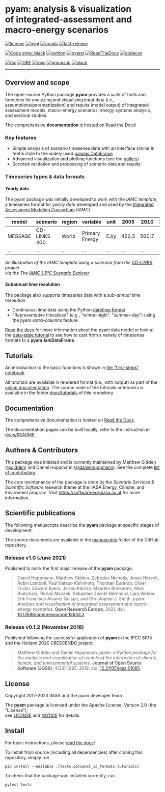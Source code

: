 pyam: analysis & visualization <br /> of integrated-assessment and macro-energy scenarios
=========================================================================================

[![license](https://img.shields.io/badge/license-Apache%202.0-black)](https://github.com/IAMconsortium/pyam/blob/main/LICENSE)
[![pypi](https://img.shields.io/pypi/v/pyam-iamc.svg)](https://pypi.python.org/pypi/pyam-iamc/)
[![conda](https://img.shields.io/conda/vn/conda-forge/pyam?logo=anaconda)](https://anaconda.org/conda-forge/pyam)
[![last-release](https://img.shields.io/github/release-date/iamconsortium/pyam?logo=github&label=last%20release)](https://github.com/IAMconsortium/pyam/releases)

<!-- replace python version by dynamic reference to pypi once Python versions are configured there -->
[![Code style: black](https://img.shields.io/badge/code%20style-black-000000.svg)](https://github.com/psf/black)
[![python](https://img.shields.io/badge/python-≥3.10,<3.12-blue?logo=python&logoColor=white)](https://github.com/IAMconsortium/pyam)
[![pytest](https://github.com/IAMconsortium/pyam/actions/workflows/pytest.yml/badge.svg)](https://github.com/IAMconsortium/pyam/actions/workflows/pytest.yml)
[![ReadTheDocs](https://readthedocs.org/projects/pyam-iamc/badge/?version=latest)](https://pyam-iamc.readthedocs.io/en/latest/?badge=latest)
[![codecov](https://codecov.io/gh/IAMconsortium/pyam/branch/main/graph/badge.svg)](https://codecov.io/gh/IAMconsortium/pyam)

[![doi](https://zenodo.org/badge/113359260.svg)](https://doi.org/10.5281/zenodo.1470400)
[![ORE](https://img.shields.io/badge/ORE-10.12688/openreseurope.13633.2-blue)](https://doi.org/10.12688/openreseurope.13633.2)
[![joss](https://joss.theoj.org/papers/10.21105/joss.01095/status.svg)](https://joss.theoj.org/papers/10.21105/joss.01095)
[![groups.io](https://img.shields.io/badge/mail-groups.io-blue)](https://pyam.groups.io/g/forum)
[![slack](https://img.shields.io/badge/chat-Slack-orange)](https://pyam-iamc.slack.com)

****

Overview and scope
------------------

The open-source Python package **pyam** provides a suite of tools and functions
for analyzing and visualizing input data (i.e., assumptions/parametrization) 
and results (model output) of integrated-assessment models,
macro-energy scenarios, energy systems analysis, and sectoral studies.

The comprehensive **documentation** is hosted on [Read the Docs](https://pyam-iamc.readthedocs.io)!

### Key features

 - Simple analysis of scenario timeseries data with an interface similar in feel & style
   to the widely used [pandas.DataFrame](https://pandas.pydata.org/pandas-docs/stable/generated/pandas.DataFrame.html)
 - Advanced visualization and plotting functions
   (see the [gallery](https://pyam-iamc.readthedocs.io/en/stable/gallery/index.html))
 - Scripted validation and processing of scenario data and results

### Timeseries types & data formats

#### Yearly data

The pyam package was initially developed to work with the *IAMC template*,
a timeseries format for *yearly data* developed and used by the
[Integrated Assessment Modeling Consortium](https://www.iamconsortium.org) (IAMC).

| **model** | **scenario** | **region** | **variable**   | **unit** | **2005** | **2010** | **2015** |
|-----------|--------------|------------|----------------|----------|----------|----------|----------|
| MESSAGE   | CD-LINKS 400 | World      | Primary Energy | EJ/y     |    462.5 |    500.7 |      ... |
| ...       | ...          | ...        | ...            | ...      |      ... |      ... |      ... |

*An illustration of the IAMC template using a scenario
from the [CD-LINKS](https://www.cd-links.org) project*  
*via the The [IAMC 1.5°C Scenario Explorer](https://data.ece.iiasa.ac.at/iamc-1.5c-explorer)*

#### Subannual time resolution

The package also supports timeseries data with a *sub-annual time resolution*:
 - Continuous-time data using the Python [datetime format](https://docs.python.org/3/library/datetime.html)
 - "Representative timeslices" (e.g., "winter-night", "summer-day")
   using the pyam *extra-columns* feature 
   

[Read the docs](https://pyam-iamc.readthedocs.io/en/stable/data.html)
for more information about the pyam data model
or look at the [data-table tutorial](https://pyam-iamc.readthedocs.io/en/stable/tutorials/data_table_formats.html)
to see how to cast from a variety of timeseries formats to a **pyam.IamDataFrame**.

Tutorials
---------

An introduction to the basic functions is shown
in [the "first-steps" notebook](docs/tutorials/pyam_first_steps.ipynb).

All tutorials are available in rendered format (i.e., with output) as part of
the [online documentation](https://pyam-iamc.readthedocs.io/en/stable/tutorials.html).
The source code of the tutorials notebooks is available
in the folder [docs/tutorials](docs/tutorials) of this repository.

Documentation
-------------

The comprehensive documentation is hosted on [Read the Docs](https://pyam-iamc.readthedocs.io).

The documentation pages can be built locally,
refer to the instruction in [docs/README](docs/README.md).

Authors & Contributors
----------------------

This package was initiated and is currently maintained
by Matthew Gidden ([@gidden](https://github.com/gidden))
and Daniel Huppmann ([@danielhuppmann](https://github.com/danielhuppmann/)).
See the complete [list of contributors](AUTHORS.rst).

The core maintenance of the package is done by 
the *Scenario Services & Scientific Software* research theme
at the IIASA Energy, Climate, and Enviroment program.
Visit https://software.ece.iiasa.ac.at for more information.

Scientific publications
-----------------------

The following manuscripts describe the **pyam** package
at specific stages of development.

The source documents are available in
the [manuscripts](https://github.com/IAMconsortium/pyam/tree/main/manuscripts) folder
of the GitHub repository.

### Release v1.0 (June 2021)

Published to mark the first major release of the **pyam** package.

> Daniel Huppmann, Matthew Gidden, Zebedee Nicholls, Jonas Hörsch, Robin Lamboll,
Paul Natsuo Kishimoto, Thorsten Burandt, Oliver Fricko, Edward Byers, Jarmo Kikstra,
Maarten Brinkerink, Maik Budzinski, Florian Maczek, Sebastian Zwickl-Bernhard,
Lara Welder, Erik Francisco Alvarez Quispe, and Christopher J. Smith.
*pyam: Analysis and visualisation of integrated assessment and macro-energy scenarios.*
**Open Research Europe**, 2021.
doi: [10.12688/openreseurope.13633.2](https://doi.org/10.12688/openreseurope.13633.2)

### Release v0.1.2 (November 2018)

Published following the successful application of **pyam**
in the IPCC SR15 and the Horizon 2020 CRESCENDO project.

> Matthew Gidden and Daniel Huppmann.
*pyam: a Python package for the analysis and visualization of models of the interaction
of climate, human, and environmental systems.*
**Journal of Open Source Software (JOSS)**, 4(33):1095, 2019.
doi: [10.21105/joss.01095](https://doi.org/10.21105/joss.01095).

License
-------

Copyright 2017-2023 IIASA and the pyam developer team

The **pyam** package is licensed
under the Apache License, Version 2.0 (the "License");  
see [LICENSE](LICENSE) and [NOTICE](NOTICE.md) for details.

Install
-------

For basic instructions,
please [read the docs](https://pyam-iamc.readthedocs.io/en/stable/install.html)!

To install from source (including all dependencies)
after cloning this repository, simply run

```
pip install --editable .[tests,optional_io_formats,tutorials]
```

To check that the package was installed correctly, run

```
pytest tests
```
